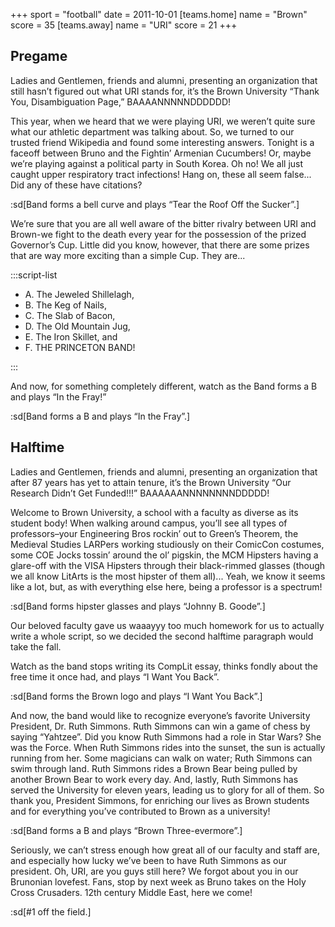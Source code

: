+++
sport = "football"
date = 2011-10-01
[teams.home]
name = "Brown"
score = 35
[teams.away]
name = "URI"
score = 21
+++

## Pregame

Ladies and Gentlemen, friends and alumni, presenting an organization that still hasn’t figured out what URI stands for, it’s the Brown University “Thank You, Disambiguation Page,” BAAAANNNNNDDDDDD!

This year, when we heard that we were playing URI, we weren’t quite sure what our athletic department was talking about. So, we turned to our trusted friend Wikipedia and found some interesting answers. Tonight is a faceoff between Bruno and the Fightin’ Armenian Cucumbers! Or, maybe we’re playing against a political party in South Korea. Oh no! We all just caught upper respiratory tract infections! Hang on, these all seem false... Did any of these have citations?

:sd[Band forms a bell curve and plays “Tear the Roof Off the Sucker”.]

We’re sure that you are all well aware of the bitter rivalry between URI and Brown-we fight to the death every year for the possession of the prized Governor’s Cup. Little did you know, however, that there are some prizes that are way more exciting than a simple Cup. They are...

:::script-list

- A. The Jeweled Shillelagh,
- B. The Keg of Nails,
- C. The Slab of Bacon,
- D. The Old Mountain Jug,
- E. The Iron Skillet, and
- F. THE PRINCETON BAND!

:::

And now, for something completely different, watch as the Band forms a B and plays “In the Fray!”

:sd[Band forms a B and plays “In the Fray”.]

## Halftime

Ladies and Gentlemen, friends and alumni, presenting an organization that after 87 years has yet to attain tenure, it’s the Brown University “Our Research Didn’t Get Funded!!!” BAAAAAANNNNNNNNDDDDD!

Welcome to Brown University, a school with a faculty as diverse as its student body! When walking around campus, you’ll see all types of professors–your Engineering Bros rockin’ out to Green’s Theorem, the Medieval Studies LARPers working studiously on their ComicCon costumes, some COE Jocks tossin’ around the ol’ pigskin, the MCM Hipsters having a glare-off with the VISA Hipsters through their black-rimmed glasses (though we all know LitArts is the most hipster of them all)... Yeah, we know it seems like a lot, but, as with everything else here, being a professor is a spectrum!

:sd[Band forms hipster glasses and plays “Johnny B. Goode”.]

Our beloved faculty gave us waaayyy too much homework for us to actually write a whole script, so we decided the second halftime paragraph would take the fall.

Watch as the band stops writing its CompLit essay, thinks fondly about the free time it once had, and plays “I Want You Back”.

:sd[Band forms the Brown logo and plays “I Want You Back”.]

And now, the band would like to recognize everyone’s favorite University President, Dr. Ruth Simmons. Ruth Simmons can win a game of chess by saying “Yahtzee”. Did you know Ruth Simmons had a role in Star Wars? She was the Force. When Ruth Simmons rides into the sunset, the sun is actually running from her. Some magicians can walk on water; Ruth Simmons can swim through land. Ruth Simmons rides a Brown Bear being pulled by another Brown Bear to work every day. And, lastly, Ruth Simmons has served the University for eleven years, leading us to glory for all of them. So thank you, President Simmons, for enriching our lives as Brown students and for everything you’ve contributed to Brown as a university!

:sd[Band forms a B and plays “Brown Three-evermore”.]

Seriously, we can’t stress enough how great all of our faculty and staff are, and especially how lucky we’ve been to have Ruth Simmons as our president. Oh, URI, are you guys still here? We forgot about you in our Brunonian lovefest. Fans, stop by next week as Bruno takes on the Holy Cross Crusaders. 12th century Middle East, here we come!

:sd[#1 off the field.]
